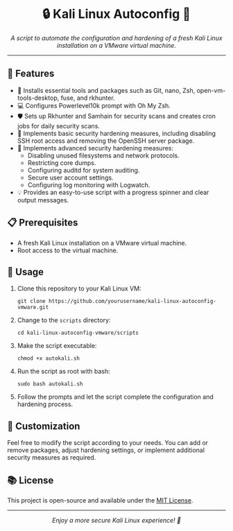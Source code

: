 <h1 align="center">🔒 Kali Linux Autoconfig 🔧</h1>
<p align="center">
    <em>A script to automate the configuration and hardening of a fresh Kali Linux installation on a VMware virtual machine.</em>
</p>

---

## 🌟 Features

- 🧰 Installs essential tools and packages such as Git, nano, Zsh, open-vm-tools-desktop, fuse, and rkhunter.
- 💻 Configures Powerlevel10k prompt with Oh My Zsh.
- 🛡️ Sets up Rkhunter and Samhain for security scans and creates cron jobs for daily security scans.
- 🚀 Implements basic security hardening measures, including disabling SSH root access and removing the OpenSSH server package.
- 🔐 Implements advanced security hardening measures:
  - Disabling unused filesystems and network protocols.
  - Restricting core dumps.
  - Configuring auditd for system auditing.
  - Secure user account settings.
  - Configuring log monitoring with Logwatch.
- 💡 Provides an easy-to-use script with a progress spinner and clear output messages.

## 📋 Prerequisites

- A fresh Kali Linux installation on a VMware virtual machine.
- Root access to the virtual machine.

## 🚀 Usage

1. Clone this repository to your Kali Linux VM:

   ```
   git clone https://github.com/yourusername/kali-linux-autoconfig-vmware.git
   ```

2. Change to the `scripts` directory:

   ```
   cd kali-linux-autoconfig-vmware/scripts
   ```

3. Make the script executable:

   ```
   chmod +x autokali.sh
   ```

4. Run the script as root with bash:

   ```
   sudo bash autokali.sh
   ```

5. Follow the prompts and let the script complete the configuration and hardening process.

## 🔧 Customization

Feel free to modify the script according to your needs. You can add or remove packages, adjust hardening settings, or implement additional security measures as required.

## 📚 License

This project is open-source and available under the [MIT License](LICENSE).

---

<p align="center">
  <em>Enjoy a more secure Kali Linux experience! 🎉</em>
</p>